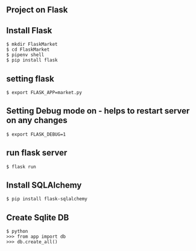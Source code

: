 ## Project on Flask

## Install Flask
```
$ mkdir FlaskMarket
$ cd FlaskMarket
$ pipenv shell
$ pip install flask
```

## setting flask
```
$ export FLASK_APP=market.py
```

## Setting Debug mode on - helps to restart server on any changes
```
$ export FLASK_DEBUG=1
```

## run flask server
```
$ flask run
```

## Install SQLAlchemy
```
$ pip install flask-sqlalchemy
```

## Create Sqlite DB
```
$ python
>>> from app import db
>>> db.create_all()
```